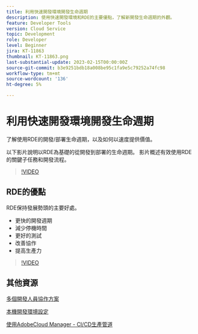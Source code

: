 ```yaml
---
title: 利用快速開發環境開發生命週期
description: 使用快速開發環境和RDE的主要優點，了解新開發生命週期的外觀。
feature: Developer Tools
version: Cloud Service
topic: Development
role: Developer
level: Beginner
jira: KT-11863
thumbnail: KT-11863.png
last-substantial-update: 2023-02-15T00:00:00Z
source-git-commit: b3e9251bdb18a008be95c1fa9e5c79252a74fc98
workflow-type: tm+mt
source-wordcount: '136'
ht-degree: 5%

---
```



# 利用快速開發環境開發生命週期

了解使用RDE的開發/部署生命週期，以及如何以速度提供價值。

以下影片說明以RDE為基礎的從開發到部署的生命週期。 影片概述有效使用RDE的關鍵子任務和開發流程。

>[!VIDEO](https://video.tv.adobe.com/v/3415492?quality=12&learn=on)


## RDE的優點

RDE保持發展勢頭的主要好處。

- 更快的開發週期
- 減少停機時間
- 更好的測試
- 改善協作
- 提高生產力

>[!VIDEO](https://video.tv.adobe.com/v/3415493?quality=12&learn=on)

## 其他資源

[多個開發人員協作方案](https://experienceleague.adobe.com/docs/experience-manager-cloud-service/content/implementing/developing/rapid-development-environments.html#multiple-developers-collaborating-on-the-same-rde)

[本機開發環境設定](https://experienceleague.adobe.com/docs/experience-manager-learn/cloud-service/local-development-environment-set-up/overview.html?lang=zh-Hant)

[使用AdobeCloud Manager - CI/CD生產管道](https://experienceleague.adobe.com/docs/experience-manager-learn/cloud-service/cloud-manager/cicd-production-pipeline.html)

